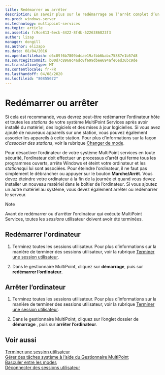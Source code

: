 ```yaml
---
title: Redémarrer ou arrêter
description: En savoir plus sur le redémarrage ou l’arrêt complet d’un système dans MultiPoint services
ms.prod: windows-server
ms.technology: multipoint-services
ms.topic: article
ms.assetid: fc9ce813-6ecb-4422-8f4b-5226386823f3
author: lizap
manager: dongill
ms.author: elizapo
ms.date: 08/04/2016
ms.openlocfilehash: d6c09f6b7809bdcae19afbb6babc75887e1b57d8
ms.sourcegitcommit: b00d7c8968c4adc8f699dbee694afe6ed36bc9de
ms.translationtype: MT
ms.contentlocale: fr-FR
ms.lasthandoff: 04/08/2020
ms.locfileid: "80855672"
---
```

# <a name="restart-or-shut-down"></a>Redémarrer ou arrêter
Si cela est recommandé, vous devrez peut-être redémarrer l’ordinateur hôte et toutes les *stations* de votre système MultiPoint Services après avoir installé du matériel, des logiciels et des mises à jour logicielles. Si vous avez ajouté de nouveaux appareils sur une station, vous pouvez également associer les appareils à cette station. Pour plus d’informations sur la façon d’*associer des stations*, voir la rubrique [Changer de mode](Switch-Between-Modes.md).  
  
Pour désactiver l’ordinateur de votre système MultiPoint services en toute sécurité, l’ordinateur doit effectuer un processus d’arrêt qui ferme tous les programmes ouverts, arrête Windows et éteint votre ordinateur et les *stations*qui lui sont associées. Pour éteindre l’ordinateur, il ne faut pas simplement le débrancher ou appuyer sur le bouton **Marche/Arrêt**. Vous devez éteindre votre ordinateur à la fin de la journée et quand vous devez installer un nouveau matériel dans le boîtier de l’ordinateur.  Si vous ajoutez un autre matériel au système, vous devez également arrêter ou redémarrer le serveur.  
  
> [!NOTE]  
> Avant de redémarrer ou d’arrêter l’ordinateur qui exécute MultiPoint Services, toutes les *sessions* utilisateur doivent avoir été terminées.  
  
## <a name="restart-the-computer"></a>Redémarrer l'ordinateur  
  
1.  Terminez toutes les sessions utilisateur. Pour plus d’informations sur la manière de terminer des sessions utilisateur, voir la rubrique [Terminer une session utilisateur](End-a-User-Session.md).  
  
2.  Dans le gestionnaire MultiPoint, cliquez sur **démarrage**, puis sur **redémarrer l’ordinateur**.  
  
## <a name="shut-down-the-computer"></a>Arrêter l’ordinateur  
  
1.  Terminez toutes les sessions utilisateur. Pour plus d’informations sur la manière de terminer des sessions utilisateur, voir la rubrique [Terminer une session utilisateur](End-a-User-Session.md).  
  
2.  Dans le gestionnaire MultiPoint, cliquez sur l’onglet dossier de **démarrage** , puis sur **arrêter l’ordinateur**.  
  
## <a name="see-also"></a>Voir aussi  
[Terminer une session utilisateur](End-a-User-Session.md)  
[Gérer des tâches système à l’aide du Gestionnaire MultiPoint](Manage-System-Tasks-Using-MultiPoint-Manager.md)  
[Basculer entre les modes](Switch-Between-Modes.md)  
[Déconnecter des sessions utilisateur](Log-off-or-Disconnect-User-Sessions.md)